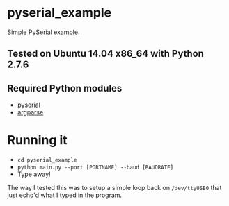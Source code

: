 # pyserial_example
Simple PySerial example.

## Tested on Ubuntu 14.04 x86_64 with Python 2.7.6

## Required Python modules
* [pyserial](https://pypi.python.org/pypi/pyserial)
* [argparse](https://pypi.python.org/pypi/argparse)

# Running it
* `cd pyserial_example`
* `python main.py --port [PORTNAME] --baud [BAUDRATE]`
* Type away!

The way I tested this was to setup a simple loop back on `/dev/ttyUSB0` that just echo'd what I typed in the program.  



